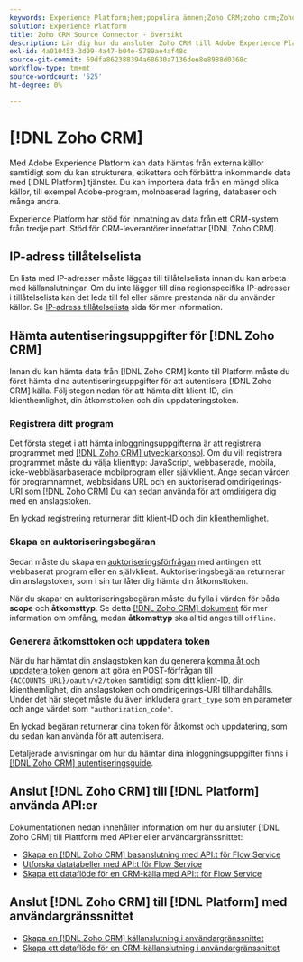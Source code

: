 ```yaml
---
keywords: Experience Platform;hem;populära ämnen;Zoho CRM;zoho crm;Zoho;zoho
solution: Experience Platform
title: Zoho CRM Source Connector - översikt
description: Lär dig hur du ansluter Zoho CRM till Adobe Experience Platform med API:er eller användargränssnittet.
exl-id: 4a010453-3d09-4a47-b04e-5789ae4af48c
source-git-commit: 59dfa862388394a68630a7136dee8e8988d0368c
workflow-type: tm+mt
source-wordcount: '525'
ht-degree: 0%

---
```


# [!DNL Zoho CRM]

Med Adobe Experience Platform kan data hämtas från externa källor samtidigt som du kan strukturera, etikettera och förbättra inkommande data med [!DNL Platform] tjänster. Du kan importera data från en mängd olika källor, till exempel Adobe-program, molnbaserad lagring, databaser och många andra.

Experience Platform har stöd för inmatning av data från ett CRM-system från tredje part. Stöd för CRM-leverantörer innefattar [!DNL Zoho CRM].

## IP-adress tillåtelselista

En lista med IP-adresser måste läggas till tillåtelselista innan du kan arbeta med källanslutningar. Om du inte lägger till dina regionspecifika IP-adresser i tillåtelselista kan det leda till fel eller sämre prestanda när du använder källor. Se [IP-adress tillåtelselista](../../ip-address-allow-list.md) sida för mer information.

## Hämta autentiseringsuppgifter för [!DNL Zoho CRM]

Innan du kan hämta data från [!DNL Zoho CRM] konto till Platform måste du först hämta dina autentiseringsuppgifter för att autentisera [!DNL Zoho CRM] källa. Följ stegen nedan för att hämta ditt klient-ID, din klienthemlighet, din åtkomsttoken och din uppdateringstoken.

### Registrera ditt program

Det första steget i att hämta inloggningsuppgifterna är att registrera programmet med [[!DNL Zoho CRM] utvecklarkonsol](https://accounts.zoho.com/). Om du vill registrera programmet måste du välja klienttyp: JavaScript, webbaserade, mobila, icke-webbläsarbaserade mobilprogram eller självklient. Ange sedan värden för programnamnet, webbsidans URL och en auktoriserad omdirigerings-URI som [!DNL Zoho CRM] Du kan sedan använda för att omdirigera dig med en anslagstoken.

En lyckad registrering returnerar ditt klient-ID och din klienthemlighet.

### Skapa en auktoriseringsbegäran

Sedan måste du skapa en [auktoriseringsförfrågan](https://www.zoho.com/crm/developer/docs/api/v2/auth-request.html) med antingen ett webbaserat program eller en självklient. Auktoriseringsbegäran returnerar din anslagstoken, som i sin tur låter dig hämta din åtkomsttoken.

När du skapar en auktoriseringsbegäran måste du fylla i värden för båda **scope** och **åtkomsttyp**. Se detta [[!DNL Zoho CRM] dokument](https://www.zoho.com/crm/developer/docs/api/v2/scopes.html) för mer information om omfång, medan **åtkomsttyp** ska alltid anges till `offline`.

### Generera åtkomsttoken och uppdatera token

När du har hämtat din anslagstoken kan du generera [komma åt och uppdatera token](https://www.zoho.com/crm/developer/docs/api/v2/access-refresh.html) genom att göra en POST-förfrågan till `{ACCOUNTS_URL}/oauth/v2/token` samtidigt som ditt klient-ID, din klienthemlighet, din anslagstoken och omdirigerings-URI tillhandahålls. Under det här steget måste du även inkludera `grant_type` som en parameter och ange värdet som `"authorization_code"`.

En lyckad begäran returnerar dina token för åtkomst och uppdatering, som du sedan kan använda för att autentisera.

Detaljerade anvisningar om hur du hämtar dina inloggningsuppgifter finns i [[!DNL Zoho CRM] autentiseringsguide](https://www.zoho.com/crm/developer/docs/api/v2/oauth-overview.html).

## Anslut [!DNL Zoho CRM] till [!DNL Platform] använda API:er

Dokumentationen nedan innehåller information om hur du ansluter [!DNL Zoho CRM] till Plattform med API:er eller användargränssnittet:

- [Skapa en [!DNL Zoho CRM] basanslutning med API:t för Flow Service](../../tutorials/api/create/crm/zoho.md)
- [Utforska datatabeller med API:t för Flow Service](../../tutorials/api/explore/tabular.md)
- [Skapa ett dataflöde för en CRM-källa med API:t för Flow Service](../../tutorials/api/collect/crm.md)

## Anslut [!DNL Zoho CRM] till [!DNL Platform] med användargränssnittet

- [Skapa en [!DNL Zoho CRM] källanslutning i användargränssnittet](../../tutorials/ui/create/crm/zoho.md)
- [Skapa ett dataflöde för en CRM-källanslutning i användargränssnittet](../../tutorials/ui/dataflow/crm.md)
